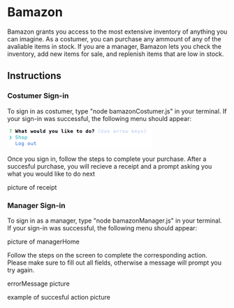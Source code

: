 # Bamazon
Bamazon grants you access to the most extensive inventory of anything you can imagine. As a costumer, you can purchase any ammount of any of the avaliable items in stock. If you are a manager, Bamazon lets you check the inventory, add new items for sale, and replenish items that are low in stock.

## Instructions
### Costumer Sign-in
To sign in as costumer, type "node bamazonCostumer.js" in your terminal. If your sign-in was successful, the following menu should appear:

![alt text](https://raw.githubusercontent.com/carlosfgutier/Bamazon/master/images/costumerHome.png)

Once you sign in, follow the steps to complete your purchase. After a succesful purchase, you will recieve a receipt and a prompt asking you what you would like to do next

picture of receipt

### Manager Sign-in
To sign in as a manager, type "node bamazonManager.js" in your terminal. If your sign-in was successful, the following menu should appear:

picture of managerHome

Follow the steps on the screen to complete the corresponding action. Please make sure to fill out all fields, otherwise a message will prompt you try again.

errorMessage picture

example of succesful action picture


 